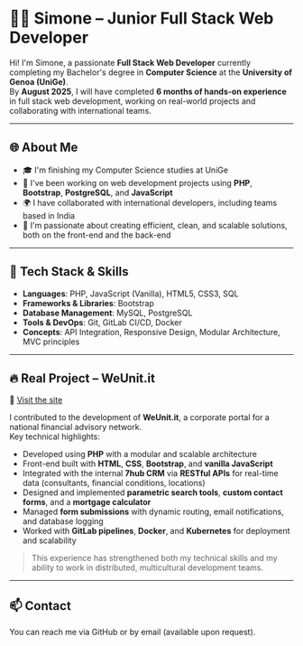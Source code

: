 # 👨‍💻 Simone – Junior Full Stack Web Developer

Hi! I'm Simone, a passionate **Full Stack Web Developer** currently completing my Bachelor's degree in **Computer Science** at the **University of Genoa (UniGe)**.  
By **August 2025**, I will have completed **6 months of hands-on experience** in full stack web development, working on real-world projects and collaborating with international teams.

---

## 🌐 About Me

- 🎓 I'm finishing my Computer Science studies at UniGe
- 🔧 I've been working on web development projects using **PHP**, **Bootstrap**, **PostgreSQL**, and **JavaScript**
- 🌍 I have collaborated with international developers, including teams based in India
- 🚀 I'm passionate about creating efficient, clean, and scalable solutions, both on the front-end and the back-end

---

## 🧠 Tech Stack & Skills

- **Languages**: PHP, JavaScript (Vanilla), HTML5, CSS3, SQL
- **Frameworks & Libraries**: Bootstrap
- **Database Management**: MySQL, PostgreSQL
- **Tools & DevOps**: Git, GitLab CI/CD, Docker
- **Concepts**: API Integration, Responsive Design, Modular Architecture, MVC principles

---

## 🔥 Real Project – WeUnit.it

🔗 [Visit the site](https://www.weunit.it)

I contributed to the development of **WeUnit.it**, a corporate portal for a national financial advisory network.  
Key technical highlights:

- Developed using **PHP** with a modular and scalable architecture
- Front-end built with **HTML**, **CSS**, **Bootstrap**, and **vanilla JavaScript**
- Integrated with the internal **7hub CRM** via **RESTful APIs** for real-time data (consultants, financial conditions, locations)
- Designed and implemented **parametric search tools**, **custom contact forms**, and a **mortgage calculator**
- Managed **form submissions** with dynamic routing, email notifications, and database logging
- Worked with **GitLab pipelines**, **Docker**, and **Kubernetes** for deployment and scalability

> This experience has strengthened both my technical skills and my ability to work in distributed, multicultural development teams.

---

## 📫 Contact

You can reach me via GitHub or by email (available upon request).
